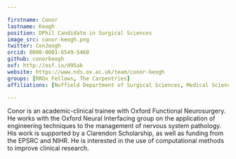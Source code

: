 ```yaml
---

firstname: Conor
lastname: Keogh
position: DPhil Candidate in Surgical Sciences
image_src: conor-keogh.png
twitter: ConJeogh
orcid: 0000-0001-6549-5460
github: conorkeogh
osf: http://osf.io/d95ak
website: https://www.nds.ox.ac.uk/team/conor-keogh
groups: [RROx Fellows, The Carpentries]
affiliations: [Nuffield Department of Surgical Sciences, Medical Sciences Division, Trinity College]

---
```


Conor is an academic-clinical trainee with Oxford Functional Neurosurgery. He works with the Oxford Neural Interfacing group on the application of engineering techniques to the management of nervous system pathology. His work is supported by a Clarendon Scholarship, as well as funding from the EPSRC and NIHR. He is interested in the use of computational methods to improve clinical research.
